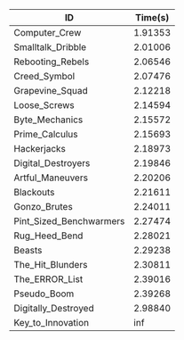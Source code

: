 |ID|Time(s)|
|-|-|
|Computer_Crew|1.91353|
|Smalltalk_Dribble|2.01006|
|Rebooting_Rebels|2.06546|
|Creed_Symbol|2.07476|
|Grapevine_Squad|2.12218|
|Loose_Screws|2.14594|
|Byte_Mechanics|2.15572|
|Prime_Calculus|2.15693|
|Hackerjacks|2.18973|
|Digital_Destroyers|2.19846|
|Artful_Maneuvers|2.20206|
|Blackouts|2.21611|
|Gonzo_Brutes|2.24011|
|Pint_Sized_Benchwarmers|2.27474|
|Rug_Heed_Bend|2.28021|
|Beasts|2.29238|
|The_Hit_Blunders|2.30811|
|The_ERROR_List|2.39016|
|Pseudo_Boom|2.39268|
|Digitally_Destroyed|2.98840|
|Key_to_Innovation|inf|
